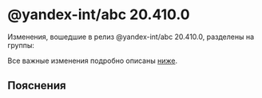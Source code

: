 # @yandex-int/abc 20.410.0

<!-- ЧЕЛОВЕЧЕСКОЕ ВСТУПЛЕНИЕ -->

Изменения, вошедшие в релиз @yandex-int/abc 20.410.0, разделены на группы:

Все важные изменения подробно описаны [ниже](#Пояснения).

## Пояснения

